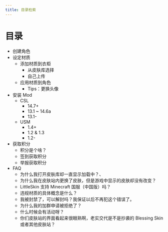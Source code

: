 ```yaml
---
title: 目录检索
---
```


# 目录

- 创建角色
- 设定材质
  - 添加材质到衣柜
    - 从皮肤库选择
    - 自己上传
  - 应用材质到角色
    - Tips：更换头像
- 安装 Mod
  - CSL
    - 14.7+
    - 13.1 ~ 14.6a
    - 13.1-
  - USM
    - 1.4+
    - 1.2 & 1.3
    - 1.2-
- 获取积分
  - 积分是个啥？
  - 签到获取积分
  - 举报获取积分
- FAQ
  + 为什么我打开皮肤库却一直显示加载中？、
  + 为什么我在皮肤站内更换了皮肤，但是游戏中显示的皮肤却没有改变？
  + LittleSkin 支持 Minecraft 国服（中国版）吗？
  + 违规材质的具体概念是什么？
  + 我被封禁了，可以解封吗？我保证以后不再犯这个错误了。
  + 为什么我的加群申请被拒绝了？
  + 什么时候会有活动呀？
  + 你们皮肤站的界面看起来很眼熟啊，老实交代是不是抄袭的 Blessing Skin 或者其他皮肤站？